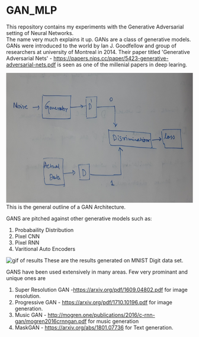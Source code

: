 # GAN_MLP
This repository contains my experiments with the Generative Adversarial setting of Neural Networks.
<br/>
The name very much explains it up. GANs are a class of generative models. GANs were introduced to the world by Ian J. Goodfellow and group of researchers at university of Montreal in 2014. Their paper titled 'Generative Adversarial Nets' - https://papers.nips.cc/paper/5423-generative-adversarial-nets.pdf is seen as one of the millenial papers in deep learing. 

<img src="diagram.jpg" alt="diagram" height="350" width="600">
This is the general outline of a GAN Architecture.
                                    


GANS are pitched against other generative models such as: 
1. Probabaility  Distribution 
2. Pixel CNN
3. Pixel RNN
4. Varitional Auto Encoders

<img src="results_gif.gif" alt="gif of results">
These are the results generated on MNIST Digit data set.

GANS have been used extensively in many areas. Few very prominant and unique ones are 
1. Super Resolution GAN -https://arxiv.org/pdf/1609.04802.pdf for image resolution.
2. Progressive GAN - https://arxiv.org/pdf/1710.10196.pdf for image generation.
3. Music GAN - http://mogren.one/publications/2016/c-rnn-gan/mogren2016crnngan.pdf for music generation
4. MaskGAN - https://arxiv.org/abs/1801.07736 for Text generation.
